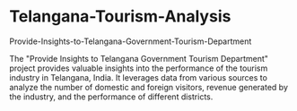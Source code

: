 # Telangana-Tourism-Analysis

Provide-Insights-to-Telangana-Government-Tourism-Department

The "Provide Insights to Telangana Government Tourism Department" project provides valuable insights into the performance of the tourism industry in Telangana, India. It leverages data from various sources to analyze the number of domestic and foreign visitors, revenue generated by the industry, and the performance of different districts.

